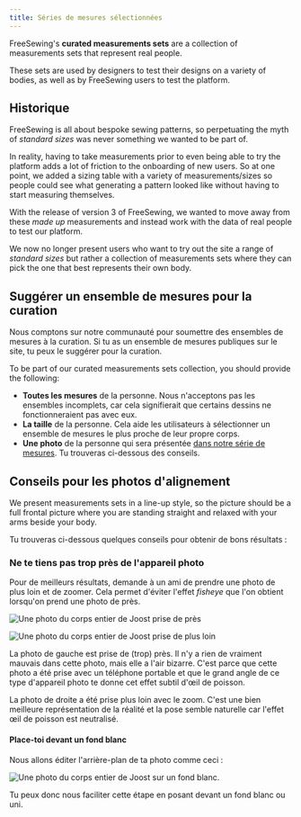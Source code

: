 ```yaml
---
title: Séries de mesures sélectionnées
---
```


FreeSewing's **curated measurements sets** are a collection of measurements sets that represent real people.

These sets are used by designers to test their designs on a variety of bodies, as well as by FreeSewing users to test the platform.

## Historique

FreeSewing is all about bespoke sewing patterns, so perpetuating the myth of *standard sizes* was never something we wanted to be part of.

In reality, having to take measurements prior to even being able to try the platform adds a lot of friction to the onboarding of new users. So at one point, we added a sizing table with a variety of measurements/sizes so people could see what generating a pattern looked like without having to start measuring themselves.

With the release of version 3 of FreeSewing, we wanted to move away from these *made up* measurements and instead work with the data of real people to test our platform.

We now no longer present users who want to try out the site a range of *standard sizes* but rather a collection of measurements sets where they can pick the one that best represents their own body.

## Suggérer un ensemble de mesures pour la curation

Nous comptons sur notre communauté pour soumettre des ensembles de mesures à la curation. Si tu as un ensemble de mesures publiques sur le site, tu peux le suggérer pour la curation.

To be part of our curated measurements sets collection, you should provide the following:

- **Toutes les mesures** de la personne. Nous n'acceptons pas les ensembles incomplets, car cela signifierait que certains dessins ne fonctionneraient pas avec eux.
- **La taille** de la personne. Cela aide les utilisateurs à sélectionner un ensemble de mesures le plus proche de leur propre corps.
- **Une photo** de la personne qui sera présentée [dans notre série de mesures](/curated-sets). Tu trouveras ci-dessous des conseils.


## Conseils pour les photos d'alignement

We present measurements sets in a line-up style, so the picture should be a full frontal picture where you are standing straight and relaxed with your arms beside your body.

Tu trouveras ci-dessous quelques conseils pour obtenir de bons résultats :

### Ne te tiens pas trop près de l'appareil photo

Pour de meilleurs résultats, demande à un ami de prendre une photo de plus loin et de zoomer. Cela permet d'éviter l'effet *fisheye* que l'on obtient lorsqu'on prend une photo de près.

<div className="grid grid-cols-2 gap-2">

![Une photo du corps entier de Joost prise de près](cset1.jpg "Une photo prise de près te donnera cet effet bizarre de lentille de poisson")

![Une photo du corps entier de Joost prise de plus loin](cset2.jpg "Une photo prise de plus loin et zoomée aura l'air beaucoup plus belle")

</div>

La photo de gauche est prise de (trop) près. Il n'y a rien de vraiment mauvais dans cette photo, mais elle a l'air bizarre. C'est parce que cette photo a été prise avec un téléphone portable et que le grand angle de ce type d'appareil photo te donne cet effet subtil d'œil de poisson.

La photo de droite a été prise plus loin avec le zoom. C'est une bien meilleure représentation de la réalité et la pose semble naturelle car l'effet œil de poisson est neutralisé.

#### Place-toi devant un fond blanc

Nous allons éditer l'arrière-plan de ta photo comme ceci :

![Une photo du corps entier de Joost sur un fond blanc.](joost.png "Une image sur un fond blanc nous facilite la vie.")

Tu peux donc nous faciliter cette étape en posant devant un fond blanc ou uni.


